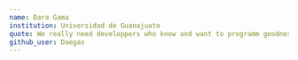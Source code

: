 ```yaml
---
name: Dara Gama 
institution: Universidad de Guanajuato 
quote: We really need developpers who know and want to programm goodness 
github_user: Daegas
---
```

